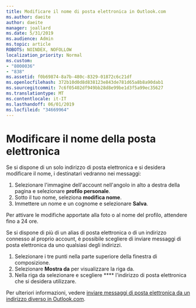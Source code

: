 ```yaml
---
title: Modificare il nome di posta elettronica in Outlook.com
ms.author: daeite
author: daeite
manager: joallard
ms.date: 5/31/2019
ms.audience: Admin
ms.topic: article
ROBOTS: NOINDEX, NOFOLLOW
localization_priority: Normal
ms.custom:
- "8000036"
- "838"
ms.assetid: f0b69874-8a7b-480c-8329-01872c6c21df
ms.openlocfilehash: 372b10d0d8d838123e843de781d65a8b8a90dab1
ms.sourcegitcommit: 7c6f05402df949bb28d8e99be1d3f5a99ec35627
ms.translationtype: MT
ms.contentlocale: it-IT
ms.lasthandoff: 06/01/2019
ms.locfileid: "34669964"
---
```

# <a name="change-your-email-name"></a>Modificare il nome della posta elettronica

Se si dispone di un solo indirizzo di posta elettronica e si desidera modificare il nome, i destinatari vedranno nei messaggi:
  
1. Selezionare l'immagine dell'account nell'angolo in alto a destra della pagina e selezionare **profilo personale**.
1. Sotto il tuo nome, seleziona **modifica nome**.
1. Immettere un nome e un cognome e selezionare **Salva**.

Per attivare le modifiche apportate alla foto o al nome del profilo, attendere fino a 24 ore.
  
Se si dispone di più di un alias di posta elettronica o di un indirizzo connesso al proprio account, è possibile scegliere di inviare messaggi di posta elettronica da uno qualsiasi degli indirizzi.
  
1. Selezionare i tre punti nella parte superiore della finestra di composizione.
1. Selezionare **Mostra da** per visualizzare la riga da.
1. Nella riga da selezionare e scegliere **** l'indirizzo di posta elettronica che si desidera utilizzare.

Per ulteriori informazioni, vedere [inviare messaggi di posta elettronica da un indirizzo diverso in Outlook.com](https://go.microsoft.com/fwlink/p/?linkid=2001701&amp;clcid=0x409).